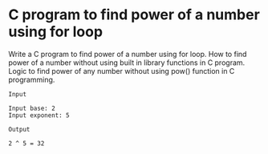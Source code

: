 # C program to find power of a number using for loop

Write a C program to find power of a number using for loop. How to find power of a number without using built in library functions in C program. Logic to find power of any number without using pow() function in C programming.


```
Input

Input base: 2
Input exponent: 5

Output

2 ^ 5 = 32
```
